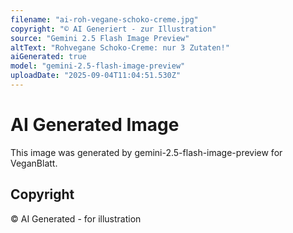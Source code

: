 ```yaml
---
filename: "ai-roh-vegane-schoko-creme.jpg"
copyright: "© AI Generiert - zur Illustration"
source: "Gemini 2.5 Flash Image Preview"
altText: "Rohvegane Schoko-Creme: nur 3 Zutaten!"
aiGenerated: true
model: "gemini-2.5-flash-image-preview"
uploadDate: "2025-09-04T11:04:51.530Z"
---
```


# AI Generated Image

This image was generated by gemini-2.5-flash-image-preview for VeganBlatt.

## Copyright
© AI Generated - for illustration
